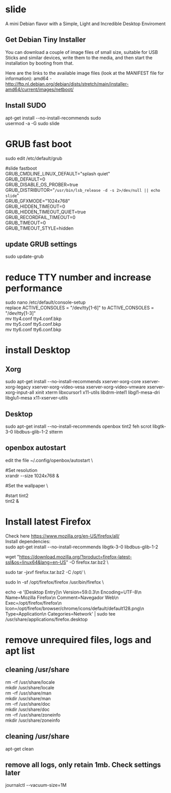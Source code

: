 # slide
A mini Debian flavor with a Simple, Light and Incredible Desktop Enviroment

## Get Debian Tiny Installer

You can download a couple of image files of small size, suitable for USB Sticks and similar devices, write them to the media, and then start the installation by booting from that.

Here are the links to the available image files (look at the MANIFEST file for information): 
amd64 - http://ftp.nl.debian.org/debian/dists/stretch/main/installer-amd64/current/images/netboot/

## Install SUDO
apt-get install --no-install-recommends sudo \
usermod -a -G sudo slide


# GRUB fast boot
sudo edit /etc/default/grub

#slide fastboot \
GRUB_CMDLINE_LINUX_DEFAULT="splash quiet" \
GRUB_DEFAULT=0 \
GRUB_DISABLE_OS_PROBER=true \
GRUB_DISTRIBUTOR="`/usr/bin/lsb_release -d -s 2>/dev/null || echo slide`" \
GRUB_GFXMODE="1024x768" \
GRUB_HIDDEN_TIMEOUT=0 \
GRUB_HIDDEN_TIMEOUT_QUIET=true \
GRUB_RECORDFAIL_TIMEOUT=0 \
GRUB_TIMEOUT=0 \
GRUB_TIMEOUT_STYLE=hidden

## update GRUB settings
sudo update-grub

# reduce TTY number and increase performance
sudo nano /etc/default/console-setup \
replace ACTIVE_CONSOLES = "/dev/tty[1-6]" to ACTIVE_CONSOLES = "/dev/tty[1-3]" \
mv tty4.conf tty4.conf.bkp \
mv tty5.conf tty5.conf.bkp \
mv tty6.conf tty6.conf.bkp 

# install Desktop
## Xorg
sudo apt-get install --no-install-recommends xserver-xorg-core xserver-xorg-legacy xserver-xorg-video-vesa xserver-xorg-video-vmware xserver-xorg-input-all xinit xterm libxcursor1 x11-utils libdrm-intel1 libgl1-mesa-dri libglu1-mesa x11-xserver-utils

## Desktop
sudo apt-get install --no-install-recommends openbox tint2 feh scrot libgtk-3-0 libdbus-glib-1-2 stterm

## openbox autostart
edit the file ~/.config/openbox/autostart \

#Set resolution \
xrandr --size 1024x768 &

#Set the wallpaper \

#start tint2 \
tint2 &

# Install latest Firefox
Check here https://www.mozilla.org/en-US/firefox/all/ \
Install dependencies: \
sudo apt-get install --no-install-recommends libgtk-3-0 libdbus-glib-1-2

wget "https://download.mozilla.org/?product=firefox-latest-ssl&os=linux64&lang=en-US" -O firefox.tar.bz2 \

sudo tar -jxvf  firefox.tar.bz2 -C /opt/ \

sudo ln -sf /opt/firefox/firefox /usr/bin/firefox \

echo -e '[Desktop Entry]\n Version=59.0.3\n Encoding=UTF-8\n Name=Mozilla Firefox\n Comment=Navegador Web\n Exec=/opt/firefox/firefox\n Icon=/opt/firefox/browser/chrome/icons/default/default128.png\n Type=Application\n Categories=Network' | sudo tee /usr/share/applications/firefox.desktop


# remove unrequired files, logs and apt list
## cleaning /usr/share
rm -rf /usr/share/locale \
mkdir /usr/share/locale \
rm -rf /usr/share/man \
mkdir /usr/share/man \
rm -rf /usr/share/doc \
mkdir /usr/share/doc \
rm -rf /usr/share/zoneinfo \
mkdir /usr/share/zoneinfo

## cleaning /usr/share
apt-get clean

## remove all logs, only retain 1mb. Check settings later
journalctl --vacuum-size=1M 
